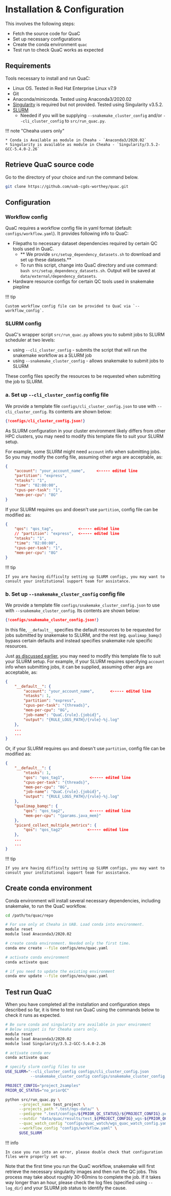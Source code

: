 # Installation & Configuration

This involves the following steps:

* Fetch the source code for QuaC
* Set up necessary configurations
* Create the conda environment `quac`
* Test run to check QuaC works as expected

## Requirements

Tools necessary to install and run QuaC:

- Linux OS. Tested in Red Hat Enterprise Linux v7.9
- Git
- Anaconda/miniconda. Tested using Anaconda3/2020.02
- [Singularity](https://apptainer.org/) is required but not provided. Tested using Singularity v3.5.2.
- [SLURM](https://slurm.schedmd.com/)
    - Needed if you will be supplying `--snakemake_cluster_config` and/or `--cli_cluster_config` to `src/run_quac.py`.

!!! note "Cheaha users only"

    * Conda is Available as module in Cheaha - `Anaconda3/2020.02`
    * Singularity is available as module in Cheaha - `Singularity/3.5.2-GCC-5.4.0-2.26`


## Retrieve QuaC source code

Go to the directory of your choice and run the command below.

```sh
git clone https://github.com/uab-cgds-worthey/quac.git
```

## Configuration

### Workflow config 

QuaC requires a workflow config file in yaml format (default: `configs/workflow.yaml`). It provides following info to
QuaC: 

- Filepaths to necessary dataset dependencies required by certain QC tools used in QuaC.
    - ** We provide `src/setup_dependency_datasets.sh` to download and set up these datasets.**
    - To run this script, change into QuaC directory and use command: `bash src/setup_dependency_datasets.sh`. Output
      will be saved at `data/external/dependency_datasets`.
- Hardware resource configs for certain QC tools used in snakemake piepline

!!! tip 

    Custom workflow config file can be provided to QuaC via `--workflow_config`.

### SLURM config

QuaC's wrapper script `src/run_quac.py` allows you to submit jobs to SLURM scheduler at two levels:

* using `--cli_cluster_config` - submits the script that will run the snakemake workflow as a SLURM job
* using `--snakemake_cluster_config` - allows snakemake to submit jobs to SLURM

These config files specify the resources to be requested when submitting the job to SLURM.

### a. Set up `--cli_cluster_config` config file

We provide a template file `configs/cli_cluster_config.json` to use with `--cli_cluster_config`. Its contents are shown
below:

```json
{!configs/cli_cluster_config.json!}
```

As SLURM configuration in your cluster environment likely differs from other HPC clusters, you may need to modify this
template file to suit your SLURM setup.

For example, some SLURM might need `account` info when submitting jobs. So you may modify the config file, assuming
other args are acceptable, as:

```json hl_lines="2"
{
    "account": "your_account_name",     <----- edited line
    "partition": "express",
    "ntasks": "1",
    "time": "02:00:00",
    "cpus-per-task": "1",
    "mem-per-cpu": "8G"
}
```

If your SLURM requires `qos` and doesn't use `partition`, config file can be modified as:

```json
{
    "qos": "qos_tag",           <----- edited line
    // "partition": "express",  <----- edited line
    "ntasks": "1",
    "time": "02:00:00",
    "cpus-per-task": "1",
    "mem-per-cpu": "8G"
}
```

!!! tip 

    If you are having difficulty setting up SLURM configs, you may want to consult your institutional support team for assistance.


### b. Set up `--snakemake_cluster_config` config file

We provide a template file `configs/snakemake_cluster_config.json` to use with `--snakemake_cluster_config`. Its
contents are shown below:

```json
{!configs/snakemake_cluster_config.json!}
```

In this file, `__default__` specifies the default resources to be requested for jobs submitted by snakemake to SLURM,
and the rest (eg. `qualimap_bamqc`) bypass certain defaults and instead specifies snakemake rule specific resources.

Just [as discussed earlier](#a-set-up-cli_cluster_config-config-file), you may need to modify this template file to suit
your SLURM setup. For example, if your SLURM requires specifying `account` info when submitting jobs, it can be
supplied, assuming other args are acceptable, as:

```json
{
    "__default__": {
        "account": "your_account_name",       <----- edited line
        "ntasks": 1,
        "partition": "express",
        "cpus-per-task": "{threads}",
        "mem-per-cpu": "8G",
        "job-name": "QuaC.{rule}.{jobid}",
        "output": "{RULE_LOGS_PATH}/{rule}-%j.log"
    },
    ...
    ...
}
```

Or, if your SLURM requires `qos` and doesn't use `partition`, config file can be modified as:

```json 
{
    "__default__": {
        "ntasks": 1,
        "qos": "qos_tag1",           <----- edited line
        "cpus-per-task": "{threads}",
        "mem-per-cpu": "8G",
        "job-name": "QuaC.{rule}.{jobid}",
        "output": "{RULE_LOGS_PATH}/{rule}-%j.log"
    },
    "qualimap_bamqc": {
        "qos": "qos_tag2",           <----- edited line
        "mem-per-cpu": "{params.java_mem}"
    },
    "picard_collect_multiple_metrics": {
        "qos": "qos_tag2"           <----- edited line
    },
    ...
    ...
}
```

!!! tip 

    If you are having difficulty setting up SLURM configs, you may want to consult your institutional support team for assistance.


## Create conda environment

Conda environment will install several necessary dependencies, including snakemake, to run the QuaC workflow.

```sh
cd /path/to/quac/repo

# For use only at Cheaha in UAB. Load conda into environment.
module reset
module load Anaconda3/2020.02

# create conda environment. Needed only the first time.
conda env create --file configs/env/quac.yaml

# activate conda environment
conda activate quac

# if you need to update the existing environment
conda env update --file configs/env/quac.yaml
```

## Test run QuaC

When you have completed all the installation and configuration steps described so far, it is time to test run QuaC using
the commands below to check it runs as expected.  

```sh
# Be sure conda and singularity are available in your enviroment
# Below snippet is for Cheaha users only.
module reset
module load Anaconda3/2020.02
module load Singularity/3.5.2-GCC-5.4.0-2.26

# activate conda env
conda activate quac

# specify slurm config files to use
USE_SLURM="--cli_cluster_config configs/cli_cluster_config.json 
           --snakemake_cluster_config configs/snakemake_cluster_config.json"

PROJECT_CONFIG="project_2samples"
PRIOR_QC_STATUS="no_priorQC"

python src/run_quac.py \
      --project_name test_project \
      --projects_path ".test/ngs-data/" \
      --pedigree ".test/configs/${PRIOR_QC_STATUS}/${PROJECT_CONFIG}.ped" \
      --outdir "data/quac/results/test_${PROJECT_CONFIG}_wgs-${PRIOR_QC_STATUS}/analysis" \
      --quac_watch_config "configs/quac_watch/wgs_quac_watch_config.yaml" \
      --workflow_config "configs/workflow.yaml" \
      $USE_SLURM
```

!!! info

    In case you run into an error, please double check that configuration files were properly set up.

Note that the first time you run the QuaC workflow, snakemake will first retrieve the necessary singularity images and
then run the QC jobs. This process may take about roughly 30-60mins to complete the job. If it takes way longer than an
hour, please check the log files (specified using `--log_dir`) and your SLURM job status to identify the cause.

